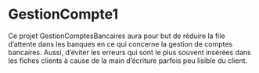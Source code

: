 # GestionCompte1
Ce projet GestionComptesBancaires aura pour but de réduire la file d’attente dans les banques en ce qui concerne la gestion de comptes bancaires. Aussi, d’éviter les erreurs qui sont  le plus souvent insérées dans les fiches clients à cause de la main d’écriture parfois peu lisible du client.
